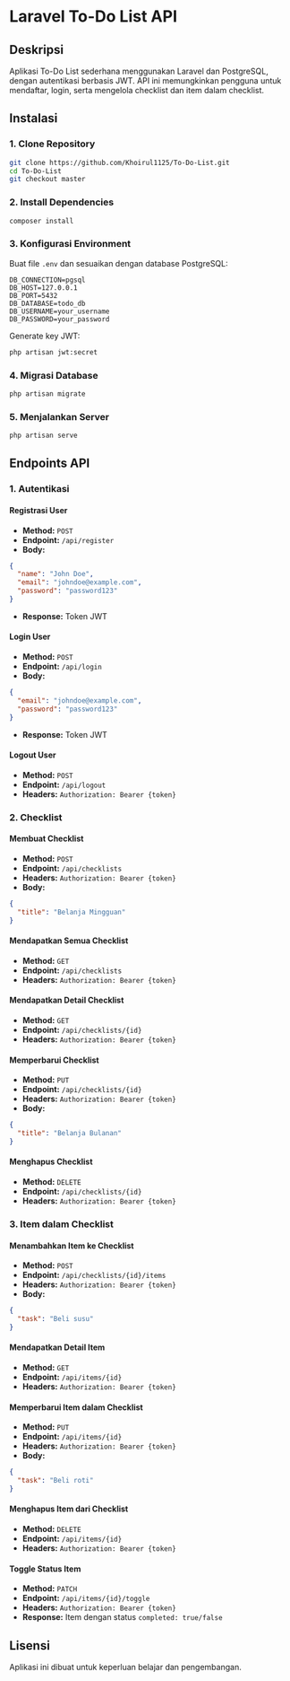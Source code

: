 # Laravel To-Do List API

## Deskripsi
Aplikasi To-Do List sederhana menggunakan Laravel dan PostgreSQL, dengan autentikasi berbasis JWT. API ini memungkinkan pengguna untuk mendaftar, login, serta mengelola checklist dan item dalam checklist.

## Instalasi
### 1. Clone Repository
```bash
git clone https://github.com/Khoirul1125/To-Do-List.git
cd To-Do-List
git checkout master
```
### 2. Install Dependencies
```bash
composer install
```
### 3. Konfigurasi Environment
Buat file `.env` dan sesuaikan dengan database PostgreSQL:
```env
DB_CONNECTION=pgsql
DB_HOST=127.0.0.1
DB_PORT=5432
DB_DATABASE=todo_db
DB_USERNAME=your_username
DB_PASSWORD=your_password
```
Generate key JWT:
```bash
php artisan jwt:secret
```
### 4. Migrasi Database
```bash
php artisan migrate
```
### 5. Menjalankan Server
```bash
php artisan serve
```

## Endpoints API

### **1. Autentikasi**
#### **Registrasi User**
- **Method:** `POST`
- **Endpoint:** `/api/register`
- **Body:**
```json
{
  "name": "John Doe",
  "email": "johndoe@example.com",
  "password": "password123"
}
```
- **Response:** Token JWT

#### **Login User**
- **Method:** `POST`
- **Endpoint:** `/api/login`
- **Body:**
```json
{
  "email": "johndoe@example.com",
  "password": "password123"
}
```
- **Response:** Token JWT

#### **Logout User**
- **Method:** `POST`
- **Endpoint:** `/api/logout`
- **Headers:** `Authorization: Bearer {token}`

### **2. Checklist**
#### **Membuat Checklist**
- **Method:** `POST`
- **Endpoint:** `/api/checklists`
- **Headers:** `Authorization: Bearer {token}`
- **Body:**
```json
{
  "title": "Belanja Mingguan"
}
```

#### **Mendapatkan Semua Checklist**
- **Method:** `GET`
- **Endpoint:** `/api/checklists`
- **Headers:** `Authorization: Bearer {token}`

#### **Mendapatkan Detail Checklist**
- **Method:** `GET`
- **Endpoint:** `/api/checklists/{id}`
- **Headers:** `Authorization: Bearer {token}`

#### **Memperbarui Checklist**
- **Method:** `PUT`
- **Endpoint:** `/api/checklists/{id}`
- **Headers:** `Authorization: Bearer {token}`
- **Body:**
```json
{
  "title": "Belanja Bulanan"
}
```

#### **Menghapus Checklist**
- **Method:** `DELETE`
- **Endpoint:** `/api/checklists/{id}`
- **Headers:** `Authorization: Bearer {token}`

### **3. Item dalam Checklist**
#### **Menambahkan Item ke Checklist**
- **Method:** `POST`
- **Endpoint:** `/api/checklists/{id}/items`
- **Headers:** `Authorization: Bearer {token}`
- **Body:**
```json
{
  "task": "Beli susu"
}
```

#### **Mendapatkan Detail Item**
- **Method:** `GET`
- **Endpoint:** `/api/items/{id}`
- **Headers:** `Authorization: Bearer {token}`

#### **Memperbarui Item dalam Checklist**
- **Method:** `PUT`
- **Endpoint:** `/api/items/{id}`
- **Headers:** `Authorization: Bearer {token}`
- **Body:**
```json
{
  "task": "Beli roti"
}
```

#### **Menghapus Item dari Checklist**
- **Method:** `DELETE`
- **Endpoint:** `/api/items/{id}`
- **Headers:** `Authorization: Bearer {token}`

#### **Toggle Status Item**
- **Method:** `PATCH`
- **Endpoint:** `/api/items/{id}/toggle`
- **Headers:** `Authorization: Bearer {token}`
- **Response:** Item dengan status `completed: true/false`

## Lisensi
Aplikasi ini dibuat untuk keperluan belajar dan pengembangan.
